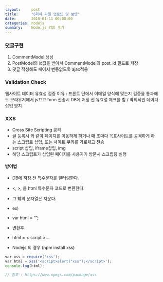 ```yaml
---
layout:     post
title:      "6회차 파일 업로드 및 보안"
date:       2018-01-11 00:00:00
categories: nodejs
summary:    Node.js 강의 후기
---
```


### 댓글구현

1. CommentModel 생성
2. PostModel의 id값을 받아서 CommentModel의 post_id 필드로 저장
3. 댓글 작성해도 페이지 변동없도록 ajax적용

 
### Validation Check

웹사이트 데이터 유효성 검증
이유 : 프론트 단에서 이메일 양식에 맞는지 검증을 통과해도 브라우저에서 js끄고 form 전송시 DB에 저장 전 유효성 체크를 함 / 악의적인 데이터 삽입 방지

### XXS

- Cross Site Scripting 공격
- 글 등록시 <script>location.href</script> 와 같이 페이지를 이동하게 하거나 매 초마다 목표사이트를 공격하게 하는 스크립트 삽입, 또는 사이트 쿠키를 가로채고 전송
- script 삽입, iframe삽입, img 
- 해당 스크립트가 삽입된 페이지를 사용자가 방문시 스크립팅 실행

#### 방어법

- DB에 저장 전 특수문자를 필터링한다.
- <, >, 을 html 특수문자 코드로 변환한다.
- 그 밖의 문자열은 지운다.
- ex)
- var html = “<script>document</script>”;
- 변환후
- html =  &lt; script &gt;…. 

- Nodejs 의 경우 (npm install xss)

```javascript
var xss = require('xss');
var html = xss('<script>alert("xss");</script>');
console.log(html);

// 참조 : https://www.npmjs.com/package/xss
```
